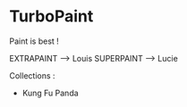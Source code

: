 
# TurboPaint
Paint is best !

EXTRAPAINT --> Louis
SUPERPAINT --> Lucie

Collections : 
  - Kung Fu Panda
